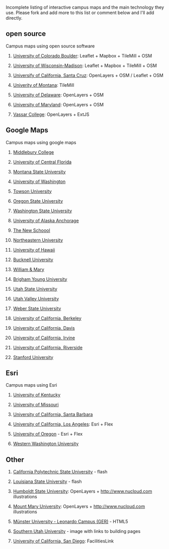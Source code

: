 Incomplete listing of interactive campus maps and the main technology they use. Please fork and add more to this list or comment below and I'll add directly.

## open source

Campus maps using open source software

1. [University of Colorado Boulder](http://www.colorado.edu/map/): Leaflet + Mapbox + TileMill + OSM

1. [University of Wisconsin-Madison](http://map.wisc.edu/): Leaflet + Mapbox + TileMill + OSM

1. [Universify of California, Santa Cruz](http://maps.ucsc.edu/): OpenLayers + OSM / Leaflet + OSM

1. [Univerity of Montana](http://map.umt.edu/): TileMill

1. [University of Delaware](http://maps.rdms.udel.edu/map/index.php): OpenLayers + OSM

1. [University of Maryland](https://terpnav.umd.edu/map/): OpenLayers + OSM

1. [Vassar College](http://info.vassar.edu/visit/maps/): OpenLayers + ExtJS


## Google Maps

Campus maps using google maps

1. [Middlebury College](http://www.middlebury.edu/about/campus/campusmap/interactive)

1. [University of Central Florida](http://map.ucf.edu/)

1. [Montana State University](http://www.montana.edu/campusmap/)

1. [University of Washington](http://www.washington.edu/maps/)

1. [Towson University](http://www.towson.edu/main/maps/)

1. [Oregon State University](http://oregonstate.edu/campusmap/)

1. [Washington State University](http://map.wsu.edu/)

1. [University of Alaska Anchorage](http://www.uaa.alaska.edu/map/interactive.cfm)

1. [The New Schoool](http://www.newschool.edu/about/campus-map/)

1. [Northeastern University](http://www.northeastern.edu/neuhome/about/maps.html)

1. [University of Hawaii](http://manoa.hawaii.edu/campusmap/)

1. [Bucknell University](http://www.bucknell.edu/script/communication/map/)

1. [William & Mary](http://www.wm.edu/about/visiting/campusmap/index.php)

1. [Brigham Young University](http://map.byu.edu/)

1. [Utah State University](http://www.usu.edu/map/)

1. [Utah Valley University](http://www.uvu.edu/maps/orem.html)

1. [Weber State University](http://www.weber.edu/weberstatemap/)

1. [University of California, Berkeley](http://www.berkeley.edu/map/googlemap/)

1. [University of California, Davis](http://campusmap.ucdavis.edu)

1. [University of California, Irvine](http:/www.uci.edu/campusmap)

1. [University of California, Riverside](http://campusmap.ucr.edu/imap/)

1. [Stanford University](http://campus-map.stanford.edu/)

## Esri

Campus maps using Esri

1. [University of Kentucky](http://maps.uky.edu/campusmap/)

1. [University of Missouri](http://map.missouri.edu/) 

1. [University of California, Santa Barbara](http://map.geog.ucsb.edu)

1. [University of California, Los Angeles](http://maps.ucla.edu/campus): Esri + Flex

1. [University of Oregon](http://map.uoregon.edu/) - Esri + Flex

1. [Western Washington University](http://www.wwu.edu/map)

## Other

1. [California Polytechnic State University](http://maps.calpoly.edu/) - flash

1. [Louisiana State University](http://campusmap.lsu.edu/map/framesetup.asp) - flash

1. [Humboldt State University](http://humboldt.edu/explore/): OpenLayers + http://www.nucloud.com illustrations

1. [Mount Mary University](http://www.mtmary.edu/campuslife/getting-around-campus/campus-map.html): OpenLayers + http://www.nucloud.com illustrations

1. [Münster University - Leonardo Campus (GER)](http://www.leonardocampus.de/) - HTML5

1. [Southern Utah University](http://www.suu.edu/campmap/campus.html) - image with links to building pages

1. [University of California, San Diego](http://maps.ucsd.edu/mapping/viewer/default.htm): FacilitiesLink
